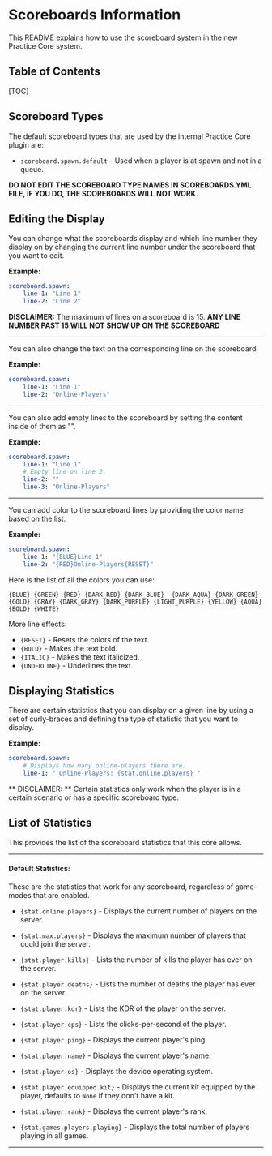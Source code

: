 # Scoreboards Information
This README explains how to use the scoreboard system in the new Practice Core system.

## Table of Contents
[TOC]

## Scoreboard Types
The default scoreboard types that are used by the internal Practice Core plugin are:

- `scoreboard.spawn.default` - Used when a  player is at spawn and not in a queue.

**DO NOT EDIT THE SCOREBOARD TYPE NAMES IN SCOREBOARDS.YML FILE, IF YOU DO, THE SCOREBOARDS WILL NOT WORK.**

## Editing the Display
You can change what the scoreboards display and which
line number they display on by changing the current line number under the scoreboard that you want to edit.

**Example:**
```yaml
scoreboard.spawn:
	line-1: "Line 1"
	line-2: "Line 2"
```

**DISCLAIMER:** The maximum of lines on a scoreboard is 15. **ANY LINE NUMBER PAST 15 WILL NOT SHOW UP ON THE SCOREBOARD**

 ---
You can also change the text on the corresponding line on the scoreboard.

**Example:**
```yaml
scoreboard.spawn:
	line-1: "Line 1"
	line-2: "Online-Players"
```

---
You can also add empty lines to the scoreboard by setting the content inside of them as "".

**Example:**
```yaml
scoreboard.spawn:
    line-1: "Line 1"
    # Empty line on line 2.
    line-2: ""
    line-3: "Online-Players"
```

---
You can add color to the scoreboard lines by providing the color name based on the list.

**Example:**
```yaml
scoreboard.spawn:
    line-1: "{BLUE}Line 1"
    line-2: "{RED}Online-Players{RESET}"
```
Here is the list of all the colors you can use:

`{BLUE} {GREEN} {RED} {DARK_RED} {DARK_BLUE} 
{DARK_AQUA} {DARK_GREEN} {GOLD} {GRAY} {DARK_GRAY}
{DARK_PURPLE} {LIGHT_PURPLE} {YELLOW} {AQUA}
{BOLD} {WHITE}`

More line effects:

- `{RESET}` - Resets the colors of the text.
- `{BOLD}` - Makes the text bold.
- `{ITALIC}` - Makes the text italicized.
- `{UNDERLINE}` - Underlines the text.

## Displaying Statistics
There are certain statistics that you can display on a given line by using a set of curly-braces and defining the type of statistic that you want to display.

**Example:**
```yaml
scoreboard.spawn:
	# Displays how many online-players there are.
	line-1: " Online-Players: {stat.online.players} "
```

** DISCLAIMER: ** Certain statistics only work when the player is in a certain scenario or has a specific scoreboard type.

## List of Statistics
This provides the list of the scoreboard statistics that this core allows.

 ---
#### Default Statistics:
These are the statistics that work for any scoreboard, regardless of game-modes that are enabled.
- `{stat.online.players}` - Displays the current number of players on the server.
- `{stat.max.players}` - Displays the maximum number of players that could join the server.

- `{stat.player.kills}` - Lists the number of kills the player has ever on the server.
- `{stat.player.deaths}` - Lists the number of deaths the player has ever on the server.
- `{stat.player.kdr}` - Lists the KDR of the player on the server.
- `{stat.player.cps}` - Lists the clicks-per-second of the player.
- `{stat.player.ping}` - Displays the current player's ping.
- `{stat.player.name}` - Displays the current player's name.
- `{stat.player.os}` - Displays the device operating system.
- `{stat.player.equipped.kit}` - Displays the current kit equipped by the player, defaults to `None` if they don't have a kit.
- `{stat.player.rank}` - Displays the current player's rank.

- `{stat.games.players.playing}` - Displays the total number of players playing in all games.
---